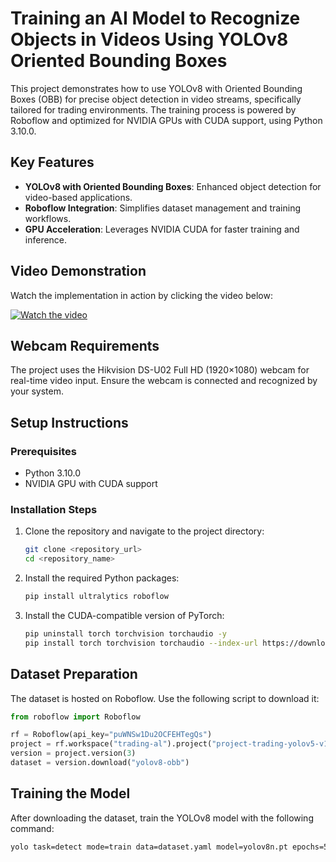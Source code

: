 # Training an AI Model to Recognize Objects in Videos Using YOLOv8 Oriented Bounding Boxes

This project demonstrates how to use YOLOv8 with Oriented Bounding Boxes (OBB) for precise object detection in video streams, specifically tailored for trading environments. The training process is powered by Roboflow and optimized for NVIDIA GPUs with CUDA support, using Python 3.10.0.

## Key Features

- **YOLOv8 with Oriented Bounding Boxes**: Enhanced object detection for video-based applications.
- **Roboflow Integration**: Simplifies dataset management and training workflows.
- **GPU Acceleration**: Leverages NVIDIA CUDA for faster training and inference.

## Video Demonstration

Watch the implementation in action by clicking the video below:

[![Watch the video](https://img.youtube.com/vi/djSFUutVCRk/maxresdefault.jpg)](https://youtu.be/djSFUutVCRk)

## Webcam Requirements

The project uses the Hikvision DS-U02 Full HD (1920×1080) webcam for real-time video input. Ensure the webcam is connected and recognized by your system.

## Setup Instructions

### Prerequisites

- Python 3.10.0
- NVIDIA GPU with CUDA support

### Installation Steps

1. Clone the repository and navigate to the project directory:
    ```bash
    git clone <repository_url>
    cd <repository_name>
    ```

2. Install the required Python packages:
    ```bash
    pip install ultralytics roboflow
    ```

3. Install the CUDA-compatible version of PyTorch:
    ```bash
    pip uninstall torch torchvision torchaudio -y
    pip install torch torchvision torchaudio --index-url https://download.pytorch.org/whl/cu118
    ```

## Dataset Preparation

The dataset is hosted on Roboflow. Use the following script to download it:

```python
from roboflow import Roboflow

rf = Roboflow(api_key="puWNSw1Du2OCFEHTegQs")
project = rf.workspace("trading-al").project("project-trading-yolov5-v1")
version = project.version(3)
dataset = version.download("yolov8-obb")
```

## Training the Model

After downloading the dataset, train the YOLOv8 model with the following command:

```bash
yolo task=detect mode=train data=dataset.yaml model=yolov8n.pt epochs=50 imgsz=640
```  
